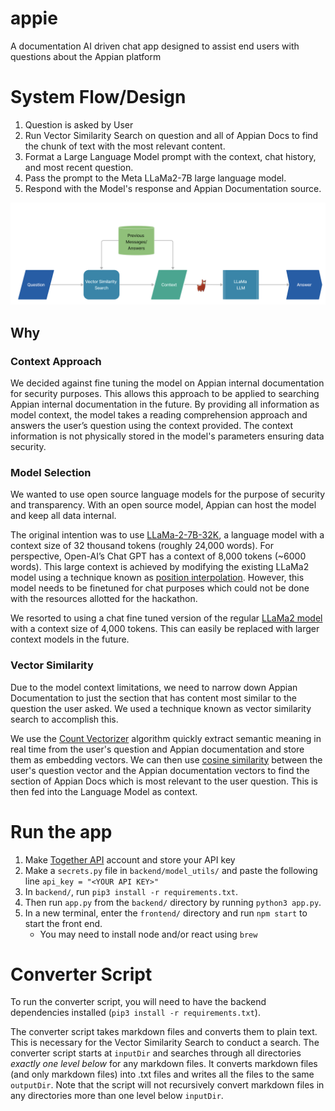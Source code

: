 # appie
A documentation AI driven chat app designed to assist end users with questions about the Appian platform

# System Flow/Design
1. Question is asked by User
2. Run Vector Similarity Search on question and all of Appian Docs to find the chunk of text with the most relevant content.
3. Format a Large Language Model prompt with the context, chat history, and most recent question.
4. Pass the prompt to the Meta LLaMa2-7B large language model.
5. Respond with the Model's response and Appian Documentation source.

![image info](./pictures/flow_chart.png)
## Why

### Context Approach
We decided against fine tuning the model on Appian internal documentation for security purposes. This allows this approach to be applied to searching Appian internal documentation in the future. By providing all information as model context, the model takes a reading comprehension approach and answers the user’s question using the context provided. The context information is not physically stored in the model's parameters ensuring data security.

### Model Selection
We wanted to use open source language models for the purpose of security and transparency. With an open source model, Appian can host the model and keep all data internal.

The original intention was to use [LLaMa-2-7B-32K](https://huggingface.co/togethercomputer/LLaMa-2-7B-32K), a language model with a context size of 32 thousand tokens (roughly 24,000 words). For perspective, Open-AI’s Chat GPT has a context of 8,000 tokens (~6000 words).
This large context is achieved by modifying the existing LLaMa2 model using a technique known as [position interpolation](https://huggingface.co/papers/2306.15595). However, this model needs to be finetuned for chat purposes which could not be done with the resources allotted for the hackathon.

We resorted to using a chat fine tuned version of the regular [LLaMa2 model](https://huggingface.co/meta-LLaMa/LLaMa-2-7b-chat) with a context size of 4,000 tokens. This can easily be replaced with larger context models in the future.

### Vector Similarity
Due to the model context limitations, we need to narrow down Appian Documentation to just the section that has content most similar to the question the user asked. We used a technique known as vector similarity search to accomplish this.

We use the [Count Vectorizer](https://www.geeksforgeeks.org/using-countvectorizer-to-extracting-features-from-text/) algorithm quickly extract semantic meaning in real time from the user's question and Appian documentation and store them as embedding vectors. We can then use [cosine similarity](https://www.pinecone.io/learn/vector-similarity/) between the user's question vector and the Appian documentation vectors to find the section of Appian Docs which is most relevant to the user question. This is then fed into the Language Model as context.


# Run the app
1. Make [Together API](https://api.together.xyz) account and store your API key
2. Make a `secrets.py` file in `backend/model_utils/` and paste the following line `api_key = "<YOUR API KEY>"`
3. In `backend/`, run `pip3 install -r requirements.txt`.
4. Then run `app.py` from the `backend/` directory by running `python3 app.py`.
5. In a new terminal, enter the `frontend/` directory and run `npm start` to start the front end.
    - You may need to install node and/or react using `brew`

# Converter Script
To run the converter script, you will need to have the backend dependencies installed (`pip3 install -r requirements.txt`).

The converter script takes markdown files and converts them to plain text. This is necessary for the Vector Similarity Search to conduct a search. The converter script starts at `inputDir` and searches through all directories _exactly one level below_ for any markdown files. It converts markdown files (and only markdown files) into .txt files and writes all the files to the same `outputDir`. Note that the script will not recursively convert markdown files in any directories more than one level below `inputDir`.
